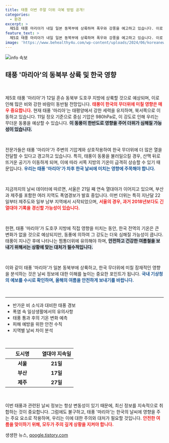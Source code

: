 ```yaml
---
title: 태풍 이번 주말 더위 극복 방법 공개!
categories:
  - 환경
excerpt: >
  제5호 태풍 마리아가 내일 일본 동북부에 상륙하며 폭우와 강풍을 예고하고 있습니다. 이로 인해 우리나라는 태풍의 영향으로 무더위가 더욱 가중될 전망입니다. 올여름 폭염에 지친 당신, 태풍이 가져올 변화에 주목하세요!
feature_text: >
  제5호 태풍 마리아가 내일 일본 동북부에 상륙하며 폭우와 강풍을 예고하고 있습니다. 이로 인해 우리나라는 태풍의 영향으로 무더위가 더욱 가중될 전망입니다. 올여름 폭염에 지친 당신, 태풍이 가져올 변화에 주목하세요!
image: 'https://www.behealthy4u.com/wp-content/uploads/2024/06/koreanews.jpg'
---
```


<p><img src="https://www.behealthy4u.com/wp-content/uploads/2024/06/koreanews.jpg" alt="info 속보" /></p>

<h2 data-ke-size="size26">태풍 '마리아'의 동북부 상륙 및 한국 영향</h2>

<p data-ke-size="size16">&nbsp;</p>

<p>제5호 태풍 '마리아'가 12일 혼슈 동북부 도호쿠 지방에 상륙할 것으로 예상되며, 이로 인해 많은 비와 강한 바람이 동반될 전망입니다. <b><span style="color: #ee2323;">태풍이 한국의 무더위에 미칠 영향은 매우 중요합니다.</span></b> 현재 태풍 '마리아'는 태평양에서 강한 세력을 유지하며, 북서쪽으로 이동하고 있습니다. 11일 정오 기준으로 중심 기압은 980hPa로, 이 강도로 인해 우리는 무더운 동풍을 예상할 수 있습니다. <b><span style="background-color: #21538527;">이 동풍이 한반도로 영향을 주어 더위가 심해질 가능성이 있습니다.</span></b> </p>

<p data-ke-size="size16">&nbsp;</p>

<p>전문가들은 태풍 '마리아'가 주변의 기압계와 상호작용하여 한국 무더위에 더 많은 열을 전달할 수 있다고 경고하고 있습니다. 특히, 태풍이 동풍을 불러일으킬 경우, 산맥 뒤로 뜨거운 공기가 이동하게 되며, 이에 따라 서쪽 지방의 기온이 급격히 상승할 수 있기 때문입니다. <b><span style="color: #1a5490;">우리는 태풍 '마리아'가 차후 한국 날씨에 미치는 영향에 주목해야 합니다.</span></b> </p>

<p data-ke-size="size16">&nbsp;</p>

<p>지금까지의 날씨 데이터에 따르면, 서울은 21일 째 연속 열대야가 이어지고 있으며, 부산과 제주를 포함한 여러 지역도 폭염경보가 발효 중입니다. 이번 더위는 특히 지난달 22일부터 제주도와 일부 남부 지역에서 시작되었으며, <b><span style="color: #ee2323;">서울의 경우, 과거 2018년보다도 긴 열대야 기록을 경신할 가능성이 있습니다.</span></b> </p>

<p data-ke-size="size16">&nbsp;</p>

<p>한편, 태풍 '마리아'가 도호쿠 지방에 직접 영향을 미치는 동안, 한국 전역의 기온은 큰 변화가 없을 것으로 예상되지만, 동풍에 의하여 그 강도는 더욱 심해질 가능성이 큽니다. 태풍이 지나간 후에 나타나는 찜통더위에 유의해야 하며, <b><span style="background-color: #21538527;">안전하고 건강한 여름철을 보내기 위해서는 상황에 맞는 대처가 필수적입니다.</span></b> </p>

<p data-ke-size="size16">&nbsp;</p> 

<p>이와 같이 태풍 '마리아'가 일본 동북부에 상륙하고, 한국 무더위에 미칠 잠재적인 영향을 분석하는 것은 날씨 정보에 대한 이해를 높이는 중요한 포인트가 됩니다. <b><span style="color: #1a5490;">국내 기상청의 예보를 수시로 확인하며, 올해의 여름을 안전하게 보내기를 바랍니다.</span></b> </p>

<p data-ke-size="size16">&nbsp;</p>

<hr>

<ul>
<li> 반가운 비 소식과 대비한 태풍 경보 </li>
<li> 폭염 속 일상생활에서의 유의사항 </li>
<li> 태풍 통과 후의 기온 변화 예측 </li>
<li> 피해 예방을 위한 안전 수칙 </li>
<li> 지역별 날씨 차이 분석 </li>
</ul>

<p data-ke-size="size16">&nbsp;</p>

<table style="text-align: center; width: 100%;">
<thead>
<tr>
<th style="width: 50%;"><b>도시명</b></th>
<th style="width: 50%;"><b>열대야 지속일</b></th>
</tr>
</thead>
<tbody>
<tr>
<td style="text-align: center; height: 17px;"><b>서울</b></td>
<td style="text-align: center; height: 17px;"><b>21일</b></td>
</tr>
<tr>
<td style="text-align: center; height: 17px;"><b>부산</b></td>
<td style="text-align: center; height: 17px;"><b>17일</b></td>
</tr>
<tr>
<td style="text-align: center; height: 17px;"><b>제주</b></td>
<td style="text-align: center; height: 17px;"><b>27일</b></td>
</tr>
</tbody>
</table>

<p data-ke-size="size16">&nbsp;</p>

<p>이번 태풍과 관련된 날씨 정보는 항상 변동성이 있기 때문에, 최신 정보를 지속적으로 취합하는 것이 중요합니다. 그럼에도 불구하고, 태풍 '마리아'는 한국의 날씨에 영향을 주는 주요 요소로 작용하며, 우리는 이에 대한 주의와 대처가 필요할 것입니다. <b><span style="color: #ee2323;">안전한 여름을 맞이하기 위해, 모두가 주의 깊게 상황을 지켜야 합니다.</span></b></p>
생생한 뉴스, <a href="https://qoogle.tistory.com" rel="dofollow">qoogle.tistory.com</a>


